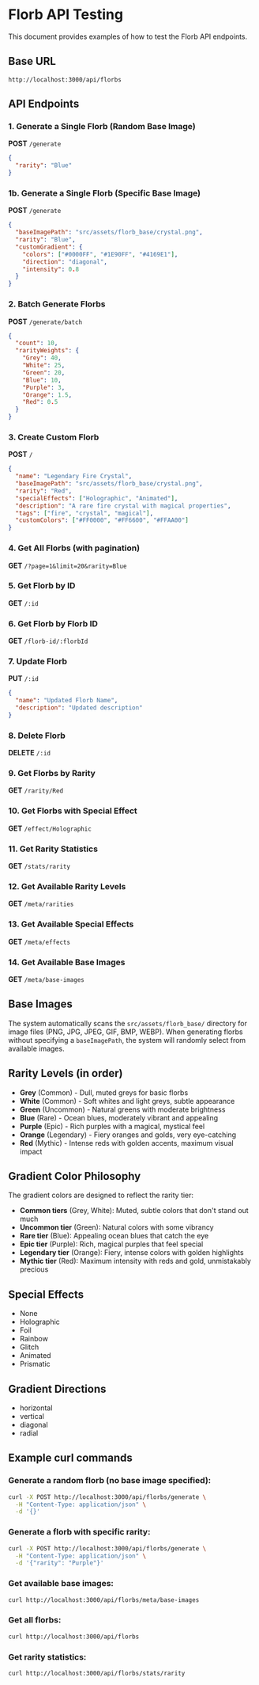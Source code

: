 # Florb API Testing

This document provides examples of how to test the Florb API endpoints.

## Base URL
```
http://localhost:3000/api/florbs
```

## API Endpoints

### 1. Generate a Single Florb (Random Base Image)
**POST** `/generate`

```json
{
  "rarity": "Blue"
}
```

### 1b. Generate a Single Florb (Specific Base Image)
**POST** `/generate`

```json
{
  "baseImagePath": "src/assets/florb_base/crystal.png",
  "rarity": "Blue",
  "customGradient": {
    "colors": ["#0000FF", "#1E90FF", "#4169E1"],
    "direction": "diagonal",
    "intensity": 0.8
  }
}
```

### 2. Batch Generate Florbs
**POST** `/generate/batch`

```json
{
  "count": 10,
  "rarityWeights": {
    "Grey": 40,
    "White": 25,
    "Green": 20,
    "Blue": 10,
    "Purple": 3,
    "Orange": 1.5,
    "Red": 0.5
  }
}
```

### 3. Create Custom Florb
**POST** `/`

```json
{
  "name": "Legendary Fire Crystal",
  "baseImagePath": "src/assets/florb_base/crystal.png",
  "rarity": "Red",
  "specialEffects": ["Holographic", "Animated"],
  "description": "A rare fire crystal with magical properties",
  "tags": ["fire", "crystal", "magical"],
  "customColors": ["#FF0000", "#FF6600", "#FFAA00"]
}
```

### 4. Get All Florbs (with pagination)
**GET** `/?page=1&limit=20&rarity=Blue`

### 5. Get Florb by ID
**GET** `/:id`

### 6. Get Florb by Florb ID
**GET** `/florb-id/:florbId`

### 7. Update Florb
**PUT** `/:id`

```json
{
  "name": "Updated Florb Name",
  "description": "Updated description"
}
```

### 8. Delete Florb
**DELETE** `/:id`

### 9. Get Florbs by Rarity
**GET** `/rarity/Red`

### 10. Get Florbs with Special Effect
**GET** `/effect/Holographic`

### 11. Get Rarity Statistics
**GET** `/stats/rarity`

### 12. Get Available Rarity Levels
**GET** `/meta/rarities`

### 13. Get Available Special Effects
**GET** `/meta/effects`

### 14. Get Available Base Images
**GET** `/meta/base-images`

## Base Images
The system automatically scans the `src/assets/florb_base/` directory for image files (PNG, JPG, JPEG, GIF, BMP, WEBP). When generating florbs without specifying a `baseImagePath`, the system will randomly select from available images.

## Rarity Levels (in order)
- **Grey** (Common) - Dull, muted greys for basic florbs
- **White** (Common) - Soft whites and light greys, subtle appearance
- **Green** (Uncommon) - Natural greens with moderate brightness
- **Blue** (Rare) - Ocean blues, moderately vibrant and appealing
- **Purple** (Epic) - Rich purples with a magical, mystical feel
- **Orange** (Legendary) - Fiery oranges and golds, very eye-catching
- **Red** (Mythic) - Intense reds with golden accents, maximum visual impact

## Gradient Color Philosophy
The gradient colors are designed to reflect the rarity tier:
- **Common tiers** (Grey, White): Muted, subtle colors that don't stand out much
- **Uncommon tier** (Green): Natural colors with some vibrancy
- **Rare tier** (Blue): Appealing ocean blues that catch the eye
- **Epic tier** (Purple): Rich, magical purples that feel special
- **Legendary tier** (Orange): Fiery, intense colors with golden highlights
- **Mythic tier** (Red): Maximum intensity with reds and gold, unmistakably precious

## Special Effects
- None
- Holographic
- Foil
- Rainbow
- Glitch
- Animated
- Prismatic

## Gradient Directions
- horizontal
- vertical
- diagonal
- radial

## Example curl commands

### Generate a random florb (no base image specified):
```bash
curl -X POST http://localhost:3000/api/florbs/generate \
  -H "Content-Type: application/json" \
  -d '{}'
```

### Generate a florb with specific rarity:
```bash
curl -X POST http://localhost:3000/api/florbs/generate \
  -H "Content-Type: application/json" \
  -d '{"rarity": "Purple"}'
```

### Get available base images:
```bash
curl http://localhost:3000/api/florbs/meta/base-images
```

### Get all florbs:
```bash
curl http://localhost:3000/api/florbs
```

### Get rarity statistics:
```bash
curl http://localhost:3000/api/florbs/stats/rarity
```
